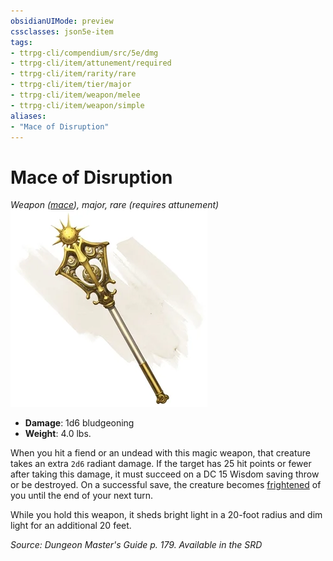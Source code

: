 ```yaml
---
obsidianUIMode: preview
cssclasses: json5e-item
tags:
- ttrpg-cli/compendium/src/5e/dmg
- ttrpg-cli/item/attunement/required
- ttrpg-cli/item/rarity/rare
- ttrpg-cli/item/tier/major
- ttrpg-cli/item/weapon/melee
- ttrpg-cli/item/weapon/simple
aliases: 
- "Mace of Disruption"
---
```

# Mace of Disruption
*Weapon ([mace](/CLI/items/mace.md)), major, rare (requires attunement)*  
![](/CLI/items/img/mace-of-disruption.webp#right)

- **Damage**: 1d6 bludgeoning
- **Weight**: 4.0 lbs.

When you hit a fiend or an undead with this magic weapon, that creature takes an extra `2d6` radiant damage. If the target has 25 hit points or fewer after taking this damage, it must succeed on a DC 15 Wisdom saving throw or be destroyed. On a successful save, the creature becomes [frightened](/CLI/conditions.md#Frightened) of you until the end of your next turn.

While you hold this weapon, it sheds bright light in a 20-foot radius and dim light for an additional 20 feet.

*Source: Dungeon Master's Guide p. 179. Available in the <span title='Systems Reference Document (5.1)'>SRD</span>*
